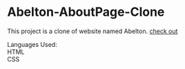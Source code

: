 # Abelton-AboutPage-Clone
This project is a clone of website named Abelton. 
<a href="https://www.ableton.com/en/about/">check out</a>
<br>

Languages Used: <br>
HTML <br>
CSS
